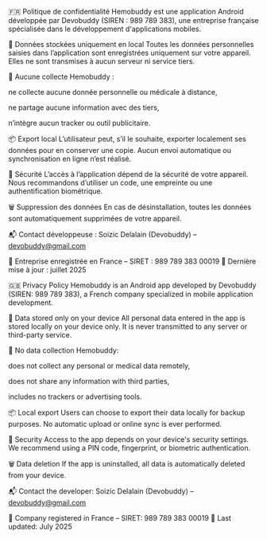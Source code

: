 🇫🇷 Politique de confidentialité
Hemobuddy est une application Android développée par Devobuddy (SIREN : 989 789 383), une entreprise française spécialisée dans le développement d'applications mobiles.

📍 Données stockées uniquement en local
Toutes les données personnelles saisies dans l’application sont enregistrées uniquement sur votre appareil.
Elles ne sont transmises à aucun serveur ni service tiers.

🚫 Aucune collecte
Hemobuddy :

ne collecte aucune donnée personnelle ou médicale à distance,

ne partage aucune information avec des tiers,

n’intègre aucun tracker ou outil publicitaire.

📦 Export local
L’utilisateur peut, s’il le souhaite, exporter localement ses données pour en conserver une copie.
Aucun envoi automatique ou synchronisation en ligne n’est réalisé.

🔐 Sécurité
L’accès à l’application dépend de la sécurité de votre appareil.
Nous recommandons d’utiliser un code, une empreinte ou une authentification biométrique.

🗑️ Suppression des données
En cas de désinstallation, toutes les données sont automatiquement supprimées de votre appareil.

📬 Contact développeuse :
Soizic Delalain (Devobuddy) – devobuddy@gmail.com

📍 Entreprise enregistrée en France – SIRET : 989 789 383 00019
📆 Dernière mise à jour : juillet 2025

🇬🇧 Privacy Policy
Hemobuddy is an Android app developed by Devobuddy (SIREN: 989 789 383), a French company specialized in mobile application development.

📍 Data stored only on your device
All personal data entered in the app is stored locally on your device only.
It is never transmitted to any server or third-party service.

🚫 No data collection
Hemobuddy:

does not collect any personal or medical data remotely,

does not share any information with third parties,

includes no trackers or advertising tools.

📦 Local export
Users can choose to export their data locally for backup purposes.
No automatic upload or online sync is ever performed.

🔐 Security
Access to the app depends on your device's security settings.
We recommend using a PIN code, fingerprint, or biometric authentication.

🗑️ Data deletion
If the app is uninstalled, all data is automatically deleted from your device.

📬 Contact the developer:
Soizic Delalain (Devobuddy) – devobuddy@gmail.com

📍 Company registered in France – SIRET: 989 789 383 00019
📆 Last updated: July 2025
